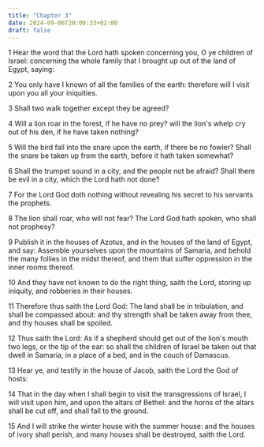 ```yaml
---
title: "Chapter 3"
date: 2024-09-06T20:00:33+02:00
draft: false
---
```



1 Hear the word that the Lord hath spoken concerning you, O ye children of Israel: concerning the whole family that I brought up out of the land of Egypt, saying:

2 You only have I known of all the families of the earth: therefore will I visit upon you all your iniquities.

3 Shall two walk together except they be agreed?

4 Will a lion roar in the forest, if he have no prey? will the lion's whelp cry out of his den, if he have taken nothing?

5 Will the bird fall into the snare upon the earth, if there be no fowler? Shall the snare be taken up from the earth, before it hath taken somewhat?

6 Shall the trumpet sound in a city, and the people not be afraid? Shall there be evil in a city, which the Lord hath not done?

7 For the Lord God doth nothing without revealing his secret to his servants the prophets.

8 The lion shall roar, who will not fear? The Lord God hath spoken, who shall not prophesy?

9 Publish it in the houses of Azotus, and in the houses of the land of Egypt, and say: Assemble yourselves upon the mountains of Samaria, and behold the many follies in the midst thereof, and them that suffer oppression in the inner rooms thereof.

10 And they have not known to do the right thing, saith the Lord, storing up iniquity, and robberies in their houses.

11 Therefore thus saith the Lord God: The land shall be in tribulation, and shall be compassed about: and thy strength shall be taken away from thee, and thy houses shall be spoiled.

12 Thus saith the Lord: As if a shepherd should get out of the lion's mouth two legs, or the tip of the ear: so shall the children of Israel be taken out that dwell in Samaria, in a place of a bed, and in the couch of Damascus.

13 Hear ye, and testify in the house of Jacob, saith the Lord the God of hosts:

14 That in the day when I shall begin to visit the transgressions of Israel, I will visit upon him, and upon the altars of Bethel: and the horns of the altars shall be cut off, and shall fall to the ground.

15 And I will strike the winter house with the summer house: and the houses of ivory shall perish, and many houses shall be destroyed, saith the Lord.

